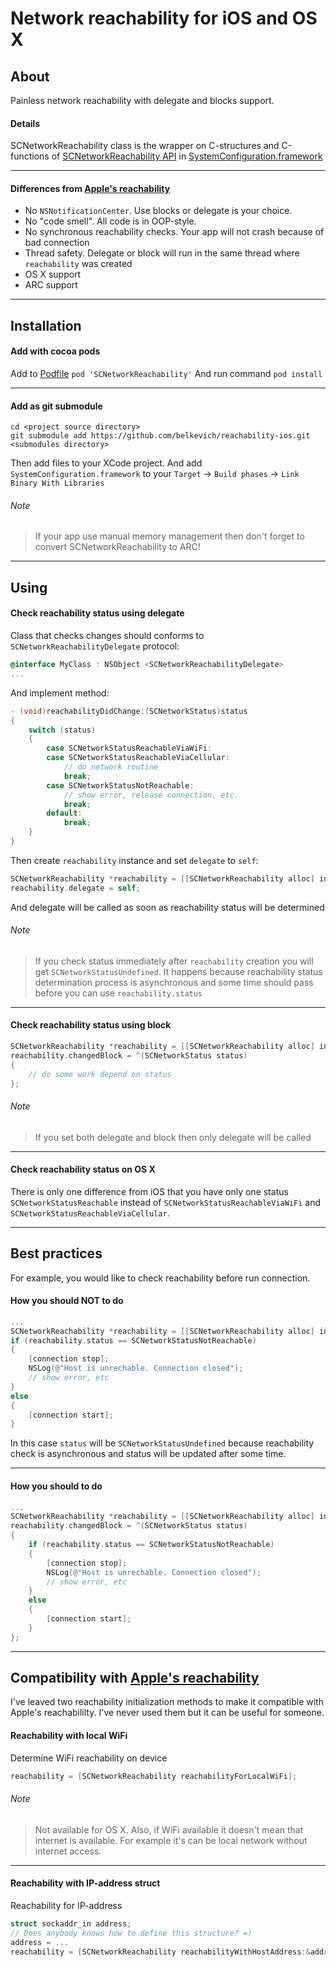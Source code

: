 Network reachability for iOS and OS X
============

## About
Painless network reachability with delegate and blocks support. 

#### Details 
SCNetworkReachability class is the wrapper on C-structures and C-functions of [SCNetworkReachability API](https://developer.apple.com/library/mac/#documentation/SystemConfiguration/Reference/SCNetworkReachabilityRef/Reference/reference.html#//apple_ref/doc/uid/TP40007260) in [SystemConfiguration.framework](https://developer.apple.com/library/mac/#documentation/Networking/Reference/SysConfig/_index.html#//apple_ref/doc/uid/TP40001027)

---
#### Differences from [Apple's reachability](http://developer.apple.com/library/ios/#samplecode/Reachability/Introduction/Intro.html)
* No `NSNotificationCenter`. Use blocks or delegate is your choice.
* No "code smell". All code is in OOP-style.
* No synchronous reachability checks. Your app will not crash because of bad connection
* Thread safety. Delegate or block will run in the same thread where `reachability` was created
* OS X support
* ARC support

---
## Installation
#### Add with cocoa pods
Add to [Podfile](https://github.com/CocoaPods/CocoaPods/wiki/A-Podfile)
`pod 'SCNetworkReachability'`
And run command
`pod install`

---
#### Add as git submodule
	cd <project source directory>
	git submodule add https://github.com/belkevich/reachability-ios.git <submodules directory>

Then add files to your XCode project. And add `SystemConfiguration.framework` 
to your `Target` -> `Build phases` -> `Link Binary With Libraries`

###### Note
> If your app use manual memory management then don't forget to convert SCNetworkReachability to ARC!

---

## Using

#### Check reachability status using delegate
Class that checks changes should conforms to `SCNetworkReachabilityDelegate` protocol:
```objective-c
@interface MyClass : NSObject <SCNetworkReachabilityDelegate>
...
```
And implement method:
```objective-c
- (void)reachabilityDidChange:(SCNetworkStatus)status
{
    switch (status)
    {
        case SCNetworkStatusReachableViaWiFi:
        case SCNetworkStatusReachableViaCellular:
            // do network routine
            break;
        case SCNetworkStatusNotReachable:
            // show error, release connection, etc.
            break;
        default:
            break;  
	}
}
```
Then create `reachability` instance and set `delegate` to `self`:
``` objective-c
SCNetworkReachability *reachability = [[SCNetworkReachability alloc] initWithHostName:@"www.github.com"];
reachability.delegate = self;
```
And delegate will be called as soon as reachability status will be determined
###### Note
> If you check status immediately after `reachability` creation you will get `SCNetworkStatusUndefined`. It happens because reachability status determination process is asynchronous and some time should pass before you can use `reachability.status`

---
#### Check reachability status using block
``` objective-c
SCNetworkReachability *reachability = [[SCNetworkReachability alloc] initWithHostName:@"www.github.com"];
reachability.changedBlock = ^(SCNetworkStatus status)
{
    // do some work depend on status
};

```
###### Note
> If you set both delegate and block then only delegate will be called

---
#### Check reachability status on OS X
There is only one difference from iOS that you have only one status `SCNetworkStatusReachable` instead of `SCNetworkStatusReachableViaWiFi` and `SCNetworkStatusReachableViaCellular`.

---

## Best practices
For example, you would like to check reachability before run connection.

#### How you should NOT to do
```objective-c
...
SCNetworkReachability *reachability = [[SCNetworkReachability alloc] initWithHostName:@"www.github.com"];
if (reachability.status == SCNetworkStatusNotReachable)
{
    [connection stop];
    NSLog(@"Host is unrechable. Connection closed");
    // show error, etc
}
else
{
    [connection start];
}
```
In this case `status` will be `SCNetworkStatusUndefined` because reachability check is asynchronous and status will be updated after some time.

---
#### How you should to do
``` objective-c
...
SCNetworkReachability *reachability = [[SCNetworkReachability alloc] initWithHostName:@"www.github.com"];
reachability.changedBlock = ^(SCNetworkStatus status)
{
    if (reachability.status == SCNetworkStatusNotReachable)
    {
        [connection stop];
        NSLog(@"Host is unrechable. Connection closed");
        // show error, etc
    }
    else
    {
        [connection start];
    }
};

```

---

## Compatibility with [Apple's reachability](http://developer.apple.com/library/ios/#samplecode/Reachability/Introduction/Intro.html)

I've leaved two reachability initialization methods to make it compatible with Apple's reachabililty. I've never used them but it can be useful for someone.

#### Reachability with local WiFi
Determine WiFi reachability on device
```objective-c
reachability = [SCNetworkReachability reachabilityForLocalWiFi];
```

###### Note
> Not available for OS X. Also, if WiFi available it doesn't mean that internet is available. For example it's can be local network without internet access.

---
#### Reachability with IP-address struct
Reachability for IP-address
```objective-c
struct sockaddr_in address;
// Does anybody knows how to define this structure? =)
address = ...
reachability = [SCNetworkReachability reachabilityWithHostAddress:&address];
```
